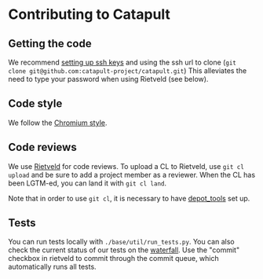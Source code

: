 # Contributing to Catapult

## Getting the code

We recommend [setting up ssh keys](https://help.github.com/articles/generating-ssh-keys/)
and using the ssh url to clone (`git clone git@github.com:catapult-project/catapult.git`)
This alleviates the need to type your password when using Rietveld (see below).

## Code style

We follow the [Chromium style](https://www.chromium.org/developers/coding-style).

## Code reviews

We use [Rietveld](https://codereview.chromium.org/) for code reviews. To upload
a CL to Rietveld, use `git cl upload` and be sure to add a project member as a
reviewer. When the CL has been LGTM-ed, you can land it with `git cl land`.

Note that in order to use `git cl`, it is necessary to have [depot_tools](
https://www.chromium.org/developers/how-tos/install-depot-tools) set up.

## Tests

You can run tests locally with `./base/util/run_tests.py`. You can also check the
current status of our tests on the
[waterfall](http://build.chromium.org/p/client.catapult/waterfall). Use the
"commit" checkbox in rietveld to commit through the commit queue, which automatically
runs all tests.
